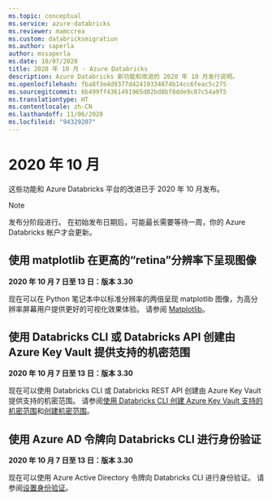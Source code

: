 ```yaml
---
ms.topic: conceptual
ms.service: azure-databricks
ms.reviewer: mamccrea
ms.custom: databricksmigration
ms.author: saperla
author: mssaperla
ms.date: 10/07/2020
title: 2020 年 10 月 - Azure Databricks
description: Azure Databricks 新功能和改进的 2020 年 10 月发行说明。
ms.openlocfilehash: fba8f3e4d9377d42419334874b14cc6feac5c275
ms.sourcegitcommit: 6b499ff4361491965d02bd8bf8dde9c87c54a9f5
ms.translationtype: HT
ms.contentlocale: zh-CN
ms.lasthandoff: 11/06/2020
ms.locfileid: "94329207"
---
```

# <a name="october-2020"></a>2020 年 10 月

这些功能和 Azure Databricks 平台的改进已于 2020 年 10 月发布。

> [!NOTE]
>
> 发布分阶段进行。 在初始发布日期后，可能最长需要等待一周，你的 Azure Databricks 帐户才会更新。

## <a name="render-images-at-higher-retina-resolution-using-matplotlib"></a>使用 matplotlib 在更高的“retina”分辨率下呈现图像

**2020 年 10 月 7 日至 13 日：版本 3.30**

现在可以在 Python 笔记本中以标准分辨率的两倍呈现 matplotlib 图像，为高分辨率屏幕用户提供更好的可视化效果体验。 请参阅 [Matplotlib](../../../notebooks/visualizations/matplotlib.md)。

## <a name="use-the-databricks-cli-or-the-databricks-api-to-create-azure-key-vault-backed-secret-scopes"></a>使用 Databricks CLI 或 Databricks API 创建由 Azure Key Vault 提供支持的机密范围

**2020 年 10 月 7 日至 13 日：版本 3.30**

现在可以使用 Databricks CLI 或 Databricks REST API 创建由 Azure Key Vault 提供支持的机密范围。 请参阅[使用 Databricks CLI 创建 Azure Key Vault 支持的机密范围](../../../security/secrets/secret-scopes.md#create-an-azure-key-vault-backed-secret-scope-using-the-databricks-cli)和[创建机密范围](../../../dev-tools/api/latest/secrets.md#secretsecretservicecreatescope)。

## <a name="use-azure-ad-tokens-to-authenticate-to-the-databricks-cli"></a>使用 Azure AD 令牌向 Databricks CLI 进行身份验证

**2020 年 10 月 7 日至 13 日：版本 3.30**

现在可以使用 Azure Active Directory 令牌向 Databricks CLI 进行身份验证。 请参阅[设置身份验证](../../../dev-tools/cli/index.md#set-up-authentication)。